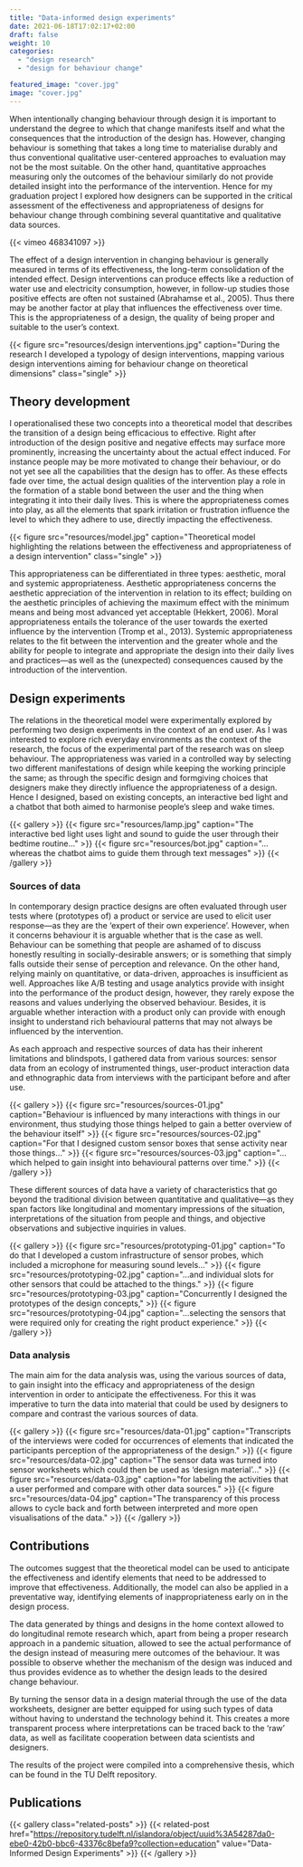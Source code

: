 ```yaml
---
title: "Data-informed design experiments"
date: 2021-06-18T17:02:17+02:00
draft: false
weight: 10
categories:
  - "design research"
  - "design for behaviour change"

featured_image: "cover.jpg"
image: "cover.jpg"
---
```

When intentionally changing behaviour through design it is important to understand the degree to which that change manifests itself and what the consequences that the introduction of the design has. However, changing behaviour is something that takes a long time to materialise durably and thus conventional qualitative user-centered approaches to evaluation may not be the most suitable. On the other hand, quantitative approaches measuring only the outcomes of the behaviour similarly do not provide detailed insight into the performance of the intervention. Hence for my graduation project I explored how designers can be supported in the critical assessment of the effectiveness and appropriateness of designs for behaviour change through combining several quantitative and qualitative data sources.

{{< vimeo 468341097 >}}

The effect of a design intervention in changing behaviour is generally measured in terms of its effectiveness, the long-term consolidation of the intended effect. Design interventions can produce effects like a reduction of water use and electricity consumption, however, in follow-up studies those positive effects are often not sustained (Abrahamse et al., 2005). Thus there may be another factor at play that influences the effectiveness over time. This is the appropriateness of a design, the quality of being proper and suitable to the user’s context.

{{< figure src="resources/design interventions.jpg" caption="During the research I developed a typology of design interventions, mapping various design interventions aiming for behaviour change on theoretical dimensions" class="single" >}}

## Theory development
I operationalised these two concepts into a theoretical model that describes the transition of a design being efficacious to effective. Right after introduction of the design positive and negative effects may surface more prominently, increasing the uncertainty about the actual effect induced. For instance people may be more motivated to change their behaviour, or do not yet see all the capabilities that the design has to offer. As these effects fade over time, the actual design qualities of the intervention play a role in the formation of a stable bond between the user and the thing when integrating it into their daily lives. This is where the appropriateness comes into play, as all the elements that spark irritation or frustration influence the level to which they adhere to use, directly impacting the effectiveness.

{{< figure src="resources/model.jpg" caption="Theoretical model highlighting the relations between the effectiveness and appropriateness of a design intervention" class="single" >}}

This appropriateness can be differentiated in three types: aesthetic, moral and systemic appropriateness. Aesthetic appropriateness concerns the aesthetic appreciation of the intervention in relation to its effect; building on the aesthetic principles of achieving the maximum effect with the minimum means and being most advanced yet acceptable (Hekkert, 2006). Moral appropriateness entails the tolerance of the user towards the exerted influence by the intervention (Tromp et al., 2013). Systemic appropriateness relates to the fit between the intervention and the greater whole and the ability for people to integrate and appropriate the design into their daily lives and practices—as well as the (unexpected) consequences caused by the introduction of the intervention.

## Design experiments
The relations in the theoretical model were experimentally explored by performing two design experiments in the context of an end user. As I was interested to explore rich everyday environments as the context of the research, the focus of the experimental part of the research was on sleep behaviour. The appropriateness was varied in a controlled way by selecting two different manifestations of design while keeping the working principle the same; as through the specific design and formgiving choices that designers make they directly influence the appropriateness of a design. Hence I designed, based on existing concepts, an interactive bed light and a chatbot that both aimed to harmonise people’s sleep and wake times.

{{< gallery >}}
  {{< figure src="resources/lamp.jpg" caption="The interactive bed light uses light and sound to guide the user through their bedtime routine…" >}}
  {{< figure src="resources/bot.jpg" caption="…whereas the chatbot aims to guide them through text messages" >}}
{{< /gallery >}}

### Sources of data
In contemporary design practice designs are often evaluated through user tests where (prototypes of) a product or service are used to elicit user response—as they are the ‘expert of their own experience’. However, when it concerns behaviour it is arguable whether that is the case as well. Behaviour can be something that people are ashamed of to discuss honestly resulting in socially-desirable answers; or is something that simply falls outside their sense of perception and relevance. On the other hand, relying mainly on quantitative, or data-driven, approaches is insufficient as well. Approaches like A/B testing and usage analytics provide with insight into the performance of the product design, however, they rarely expose the reasons and values underlying the observed behaviour. Besides, it is arguable whether interaction with a product only can provide with enough insight to understand rich behavioural patterns that may not always be influenced by the intervention.

As each approach and respective sources of data has their inherent limitations and blindspots, I gathered data from various sources: sensor data from an ecology of instrumented things, user-product interaction data and ethnographic data from interviews with the participant before and after use.

{{< gallery >}}
  {{< figure src="resources/sources-01.jpg" caption="Behaviour is influenced by many interactions with things in our environment, thus studying those things helped to gain a better overview of the behaviour itself" >}}
  {{< figure src="resources/sources-02.jpg" caption="For that I designed custom sensor boxes that sense activity near those things…" >}}
  {{< figure src="resources/sources-03.jpg" caption="… which helped to gain insight into behavioural patterns over time." >}}
{{< /gallery >}}

These different sources of data have a variety of characteristics that go beyond the traditional division between quantitative and qualitative—as they span factors like longitudinal and momentary impressions of the situation, interpretations of the situation from people and things, and objective observations and subjective inquiries in values.

{{< gallery >}}
  {{< figure src="resources/prototyping-01.jpg" caption="To do that I developed a custom infrastructure of sensor probes, which included a microphone for measuring sound levels…" >}}
  {{< figure src="resources/prototyping-02.jpg" caption="…and individual slots for other sensors that could be attached to the things." >}}
  {{< figure src="resources/prototyping-03.jpg" caption="Concurrently I designed the prototypes of the design concepts," >}}
  {{< figure src="resources/prototyping-04.jpg" caption="…selecting the sensors that were required only for creating the right product experience." >}}
{{< /gallery >}}

### Data analysis
The main aim for the data analysis was, using the various sources of data, to gain insight into the efficacy and appropriateness of the design intervention in order to anticipate the effectiveness. For this it was imperative to turn the data into material that could be used by designers to compare and contrast the various sources of data.

{{< gallery >}}
  {{< figure src="resources/data-01.jpg" caption="Transcripts of the interviews were coded for occurrences of elements that indicated the participants perception of the appropriateness of the design." >}}
  {{< figure src="resources/data-02.jpg" caption="The sensor data was turned into sensor worksheets which could then be used as ‘design material’…" >}}
  {{< figure src="resources/data-03.jpg" caption="for labeling the activities that a user performed and compare with other data sources." >}}
  {{< figure src="resources/data-04.jpg" caption="The transparency of this process allows to cycle back and forth between interpreted and more open visualisations of the data." >}}
{{< /gallery >}}

## Contributions
The outcomes suggest that the theoretical model can be used to anticipate the effectiveness and identify elements that need to be addressed to improve that effectiveness. Additionally, the model can also be applied in a preventative way, identifying elements of inappropriateness early on in the design process.

The data generated by things and designs in the home context allowed to do longitudinal remote research which, apart from being a proper research approach in a pandemic situation, allowed to see the actual performance of the design instead of measuring mere outcomes of the behaviour. It was possible to observe whether the mechanism of the design was induced and thus provides evidence as to whether the design leads to the desired change behaviour.

By turning the sensor data in a design material through the use of the data worksheets, designer are better equipped for using such types of data without having to understand the technology behind it. This creates a more transparent process where interpretations can be traced back to the ‘raw’ data, as well as facilitate cooperation between data scientists and designers.

The results of the project were compiled into a comprehensive thesis, which can be found in the TU Delft repository.

## Publications
{{< gallery class="related-posts" >}}
  {{< related-post href="https://repository.tudelft.nl/islandora/object/uuid%3A54287da0-ebe0-42b0-bbc6-43376c8befa9?collection=education" value="Data-Informed Design Experiments" >}}
{{< /gallery >}}
